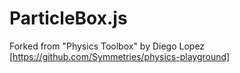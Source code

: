 # ParticleBox.js
 
Forked from "Physics Toolbox" by Diego Lopez [https://github.com/Symmetries/physics-playground]
